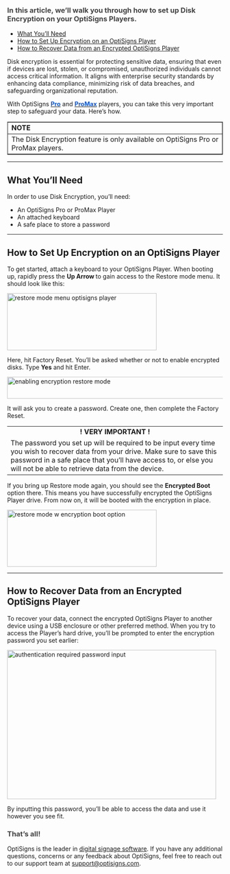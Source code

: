 <h3 id="h_01JRG16V62DR7MFWB81Q564J09"><span style="color: #434343;">In this article, we’ll walk you through how to set up Disk Encryption on your OptiSigns Players.</span></h3>
<ul>
<li><a href="#WhatYouNeed">What You’ll Need</a></li>
<li><a href="#EncryptionSetup">How to Set Up Encryption on an OptiSigns Player</a></li>
<li><a href="#RecoverData">How to Recover Data from an Encrypted OptiSigns Player</a></li>
</ul>
<p>Disk encryption is essential for protecting sensitive data, ensuring that even if devices are lost, stolen, or compromised, unauthorized individuals cannot access critical information. It aligns with enterprise security standards by enhancing data compliance, minimizing risk of data breaches, and safeguarding organizational reputation.</p>
<p>With OptiSigns <a href="https://shop.optisigns.com/collections/shop-page/products/optisigns-digital-signage-player" target="_blank" rel="noopener noreferrer"><span class="wysiwyg-underline" style="color: #1155cc;"><strong>Pro</strong></span></a> and <a href="https://shop.optisigns.com/products/optisigns-promax-signage-player?_pos=1&amp;_sid=5d9445a9c&amp;_ss=r" target="_blank" rel="noopener noreferrer"><span class="wysiwyg-underline" style="color: #1155cc;"><strong>ProMax</strong></span></a> players, you can take this very important step to safeguard your data. Here’s how.</p>
<table style="border-collapse: collapse; width: 100%;" border="1">
<tbody>
<tr>
<td class="wysiwyg-text-align-center" style="width: 100%;"><strong>NOTE</strong></td>
</tr>
<tr>
<td style="width: 100%;">The Disk Encryption feature is only available on OptiSigns Pro or ProMax players.</td>
</tr>
</tbody>
</table>
<hr>
<p><a name="WhatYouNeed"></a></p>
<h2 id="h_01JRG16V62MY0311CQCY8S4J2P">What You’ll Need</h2>
<p>In order to use Disk Encryption, you’ll need:</p>
<ul>
<li>An OptiSigns Pro or ProMax Player</li>
<li>An attached keyboard</li>
<li>A safe place to store a password</li>
</ul>
<hr>
<p><a name="EncryptionSetup"></a></p>
<h2 id="h_01JRG16V62KT53M7DJGM8V2SRT">How to Set Up Encryption on an OptiSigns Player</h2>
<p>To get started, attach a keyboard to your OptiSigns Player. When booting up, rapidly press the <strong>Up Arrow </strong>to gain access to the Restore mode menu. It should look like this:</p>
<p><img title="ApplicationFrameHost_DOBZcmN4V9.png" src="https://support.optisigns.com/hc/article_attachments/40212059658387" alt="restore mode menu optisigns player" width="349" height="133"></p>
<p>Here, hit Factory Reset. You’ll be asked whether or not to enable encrypted disks. Type <strong>Yes</strong> and hit Enter.</p>
<p><img title="ApplicationFrameHost_BNOVLclemr.png" src="https://support.optisigns.com/hc/article_attachments/40212059660051" alt="enabling encryption restore mode" width="691.8849" height="51"></p>
<p>It will ask you to create a password. Create one, then complete the Factory Reset.</p>
<div>
<table style="width: 100%;">
<colgroup> <col> </colgroup>
<tbody>
<tr>
<td style="text-align: center;"><strong>! VERY IMPORTANT !</strong></td>
</tr>
<tr>
<td>The password you set up will be required to be input every time you wish to recover data from your drive. Make sure to save this password in a safe place that you’ll have access to, or else you will not be able to retrieve data from the device.</td>
</tr>
</tbody>
</table>
</div>
<p>If you bring up Restore mode again, you should see the <strong>Encrypted Boot </strong>option there. This means you have successfully encrypted the OptiSigns Player drive. From now on, it will be booted with the encryption in place.</p>
<p><img title="ApplicationFrameHost_ZtzOXLbr6Q.png" src="https://support.optisigns.com/hc/article_attachments/40212059661971" alt="restore mode w encryption boot option" width="349" height="133"></p>
<hr>
<p><a name="RecoverData"></a></p>
<h2 id="h_01JRG16V62BXNZ79RPHTXWC05A">How to Recover Data from an Encrypted OptiSigns Player</h2>
<p>To recover your data, connect the encrypted OptiSigns Player to another device using a USB enclosure or other preferred method. When you try to access the Player’s hard drive, you’ll be prompted to enter the encryption password you set earlier:</p>
<p><img src="https://support.optisigns.com/hc/article_attachments/40212027794067" alt="authentication required password input" width="488" height="348"></p>
<p>By inputting this password, you’ll be able to access the data and use it however you see fit.</p>
<h3 id="h_01JRG16V62YXDETZ2H3AR79T4P"><span style="color: #434343;">That’s all!</span></h3>
<p>OptiSigns is the leader in <a href="https://www.optisigns.com/" target="_blank" rel="noopener noreferrer">digital signage software</a>. If you have any additional questions, concerns or any feedback about OptiSigns, feel free to reach out to our support team at <a href="mailto:support@optisigns.com" target="_blank" rel="noopener noreferrer">support@optisigns.com</a>. </p>